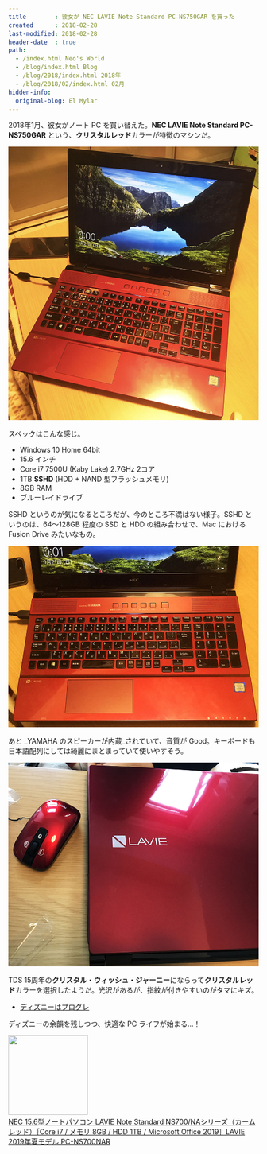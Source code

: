 ```yaml
---
title        : 彼女が NEC LAVIE Note Standard PC-NS750GAR を買った
created      : 2018-02-28
last-modified: 2018-02-28
header-date  : true
path:
  - /index.html Neo's World
  - /blog/index.html Blog
  - /blog/2018/index.html 2018年
  - /blog/2018/02/index.html 02月
hidden-info:
  original-blog: El Mylar
---
```


2018年1月、彼女がノート PC を買い替えた。**NEC LAVIE Note Standard PC-NS750GAR** という、**クリスタルレッド**カラーが特徴のマシンだ。

![キレイな赤](./28-01-02.jpg)

スペックはこんな感じ。

- Windows 10 Home 64bit
- 15.6 インチ
- Core i7 7500U (Kaby Lake) 2.7GHz 2コア
- 1TB **SSHD** (HDD + NAND 型フラッシュメモリ)
- 8GB RAM
- ブルーレイドライブ

SSHD というのが気になるところだが、今のところ不満はない様子。SSHD というのは、64～128GB 程度の SSD と HDD の組み合わせで、Mac における Fusion Drive みたいなもの。

![キーボードとスピーカー](./28-01-03.jpg)

あと _YAMAHA のスピーカーが内蔵_されていて、音質が Good。キーボードも日本語配列にしては綺麗にまとまっていて使いやすそう。

![マウスも赤い](./28-01-01.jpg)

TDS 15周年の**クリスタル・ウィッシュ・ジャーニー**にならって**クリスタルレッド**カラーを選択したようだ。光沢があるが、指紋が付きやすいのがタマにキズ。

- [ディズニーはプログレ](/blog/2017/02/11-01.html)

ディズニーの余韻を残しつつ、快適な PC ライフが始まる…！

<div class="ad-amazon">
  <div class="ad-amazon-image">
    <a href="https://www.amazon.co.jp/dp/B07V1MMCQX?tag=neos21-22&amp;linkCode=osi&amp;th=1&amp;psc=1">
      <img src="https://m.media-amazon.com/images/I/41QP3-3VRiL._SL160_.jpg" width="160" height="160">
    </a>
  </div>
  <div class="ad-amazon-info">
    <div class="ad-amazon-title">
      <a href="https://www.amazon.co.jp/dp/B07V1MMCQX?tag=neos21-22&amp;linkCode=osi&amp;th=1&amp;psc=1">NEC 15.6型ノートパソコン LAVIE Note Standard NS700/NAシリーズ（カームレッド）［Core i7 / メモリ 8GB / HDD 1TB / Microsoft Office 2019］LAVIE 2019年夏モデル PC-NS700NAR</a>
    </div>
  </div>
</div>
